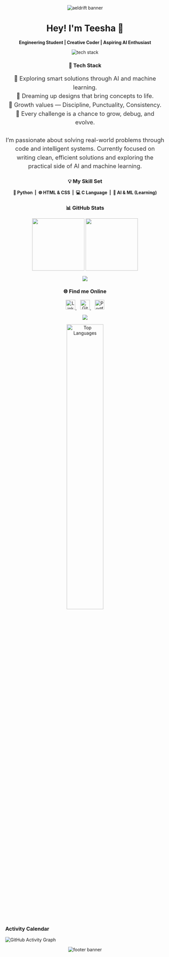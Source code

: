 <!-- About Me -->
<!-- Banner (Header) -->
<p align="center">
  <img src="https://capsule-render.vercel.app/api?type=waving&height=100&section=header&fontSize=48&fontColor=ffffff&color=0:4B0082,50:00C9A7,100:FFD700" alt="aeldrift banner" />
</p>


<!-- Greeting -->
<h1 align="center">Hey! I'm Teesha 👋</h1>
<p align="center"><b>Engineering Student | Creative Coder | Aspiring AI Enthusiast</b></p>

<!-- Tech Stack Icons -->
<p align="center">
  <img src="https://skillicons.dev/icons?i=html,css,python,figma,vscode&theme=light" alt="tech stack" />
</p>
<h3 align="center">🚀 Tech Stack</h3>

<!-- About Me -->
<p align="center" style="font-size: 1.15rem; color: #333; line-height: 1.5;">
🤖 Exploring smart solutions through AI and machine learning.<br>
🎨 Dreaming up designs that bring concepts to life.<br>
🚀 Growth values — Discipline, Punctuality, Consistency.<br>
  🧩 Every challenge is a chance to grow, debug, and evolve.<br><br>
I’m passionate about solving real-world problems through code and intelligent systems.  
Currently focused on writing clean, efficient solutions and exploring the practical side of AI and machine learning.
  
</p>

<!-- Skills Set -->
<h3 align="center">💡 My Skill Set</h3>
<p align="center">
  <b>🐍 Python &nbsp;|&nbsp; 🌐 HTML & CSS &nbsp;|&nbsp; 💻 C Language &nbsp;|&nbsp; 🤖 AI & ML (Learning)</b>
</p>



<!-- GitHub Stats -->
<h3 align="center">📊 GitHub Stats</h3>
<p align="center">
  <img src="https://github-readme-stats.vercel.app/api?username=aeldrift&show_icons=true&theme=transparent&hide_border=true&title_color=4B0082&icon_color=FFD700" height="165" />
  <img src="https://github-readme-streak-stats.herokuapp.com/?user=aeldrift&theme=transparent&hide_border=true&ring=00C9A7&currStreakLabel=FFD700" height="165" />
</p>




<p align="center">
  <img src="https://github-readme-stats.vercel.app/api/top-langs/?username=aeldrift&layout=compact&hide_border=true&title_color=4B0082" />
</p> 






<!-- Contact Section -->
<h3 align="center">🌐 Find me Online</h3>
<p align="center">
<!--   <a href="mailto:jindalteesha22@gmail.com" target="_blank">
    <img src="https://img.icons8.com/color/48/gmail--v1.png" alt="Gmail" height="30"/>
  </a>
  &nbsp;&nbsp; -->
<p align="center">
  <a href="https://www.linkedin.com/in/teesha-jindal-79a27531a" target="_blank" rel="noopener noreferrer">
    <img src="https://img.icons8.com/color/48/linkedin.png" alt="LinkedIn" height="30"/>
  </a>
  &nbsp;&nbsp;
  <a href="https://github.com/aeldrift" target="_blank" rel="noopener noreferrer">
    <img src="https://img.icons8.com/ios-glyphs/48/000000/github.png" alt="GitHub" height="30"/>
  </a>
  &nbsp;&nbsp;
  <a href="#" title="Portfolio Coming Soon">
  <img src="https://img.icons8.com/fluency/48/portfolio.png" alt="Portfolio" height="30"/>
</a>
</p>

<!-- Animated Typing Line -->   
<p align="center">
  <img src="https://readme-typing-svg.demolab.com?font=JetBrains+Mono&size=20&duration=2000&pause=1000&color=4B0082&center=true&vCenter=true&width=400&lines=Growth+is+my+goal!" />
</p>


<div align="center">

  <!-- Left: GitHub Contributions Graph 
  <img src="https://github-readme-streak-stats.herokuapp.com/?user=aeldrift&theme=radical" alt="GitHub Streak" width="48%"/>  -->

<!-- Right: Most Used Languages -->
  <img src="https://github-readme-stats.vercel.app/api/top-langs/?username=aeldrift&layout=compact&theme=bright" alt="Top Languages" width="48%"/>

</div>

 ### Activity Calendar
<!-- [![teesha's github activity graph](https://github-readme-activity-graph.vercel.app/graph?username=aeldrift&theme=react-dark)](https://github.com/ashutosh00710/github-readme-activity-graph) -->

![GitHub Activity Graph](https://github-readme-activity-graph.vercel.app/graph?username=aeldrift&theme=github)



  


<!--👀Profile Views 
![Profile Views](https://komarev.com/ghpvc/?username=aeldrift&color=blue&style=flat-square&align=end) -->



<!-- Footer Banner -->
<p align="center">
  <img src="https://capsule-render.vercel.app/api?type=waving&height=100&section=footer&fontSize=48&fontColor=ffffff&color=0:4B0082,50:00C9A7,100:FFD700" alt="footer banner" />
</p>
